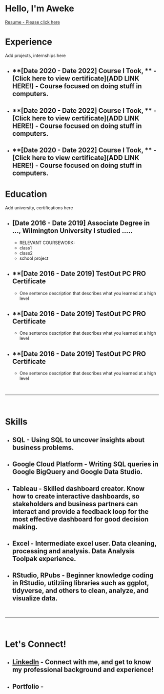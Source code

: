 # Hello, I'm Aweke

[Resume - Please click here](www.linkedin.com/in/aweke-degu-609684277)


# **Experience**
Add projects, internships here

* ## **[Date 2020 - Date 2022] Course I Took, ** - [Click here to view certificate](ADD LINK HERE!) - Course focused on doing stuff in computers.  
* ## **[Date 2020 - Date 2022] Course I Took, ** - [Click here to view certificate](ADD LINK HERE!) - Course focused on doing stuff in computers.
* ## **[Date 2020 - Date 2022] Course I Took, ** - [Click here to view certificate](ADD LINK HERE!) - Course focused on doing stuff in computers.  

# **Education**
Add university, certifications here

* ## **[Date 2016 - Date 2019] Associate Degree in ..., Wilmington University** I studied .....
  * RELEVANT COURSEWORK:
  * class1
  * class2
  * school project

* ## **[Date 2016 - Date 2019] TestOut PC PRO Certificate
  * One sentence description that describes what you learned at a high level

* ## **[Date 2016 - Date 2019] TestOut PC PRO Certificate
  * One sentence description that describes what you learned at a high level

* ## **[Date 2016 - Date 2019] TestOut PC PRO Certificate
  * One sentence description that describes what you learned at a high level




&nbsp;

---

&nbsp;

# **Skills**

* ## **SQL** - Using SQL to uncover insights about business problems.
* ## **Google Cloud Platform** - Writing SQL queries in Google BigQuery and Google Data Studio.
* ## **Tableau** - Skilled dashboard creator. Know how to create interactive dashboards, so stakeholders and business partners can interact and provide a feedback loop for the most effective dashboard for good decision making.
* ## **Excel** - Intermediate excel user. Data cleaning, processing and analysis. Data Analysis Toolpak experience.
* ## **RStudio, RPubs** - Beginner knowledge coding in RStudio, utilziing libraries such as ggplot, tidyverse, and others to clean, analyze, and visualize data.

&nbsp;

---

&nbsp;

# **Let's Connect!**

* ## [LinkedIn](https://www.linkedin.com/) - Connect with me, and get to know my professional background and experience!
* ## Portfolio - 

